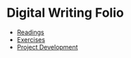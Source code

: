 # Digital Writing Folio

- [Readings](readings.md)
- [Exercises](exercises.md)
- [Project Development](project-development.md)
